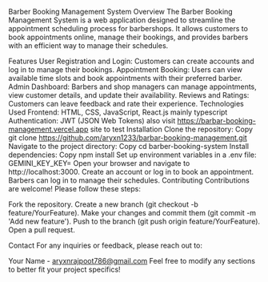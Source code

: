 Barber Booking Management System
Overview
The Barber Booking Management System is a web application designed to streamline the appointment scheduling process for barbershops. It allows customers to book appointments online, manage their bookings, and provides barbers with an efficient way to manage their schedules.

Features
User Registration and Login: Customers can create accounts and log in to manage their bookings.
Appointment Booking: Users can view available time slots and book appointments with their preferred barber.
Admin Dashboard: Barbers and shop managers can manage appointments, view customer details, and update their availability.
Reviews and Ratings: Customers can leave feedback and rate their experience.
Technologies Used
Frontend: HTML, CSS, JavaScript, React.js mainly typescript
Authentication: JWT (JSON Web Tokens)
also visit https://barbar-booking-management.vercel.app site to test
Installation
Clone the repository:
Copy
git clone https://github.com/aryxn1233/barbar-booking-management.git
Navigate to the project directory:
Copy
cd barber-booking-system
Install dependencies:
Copy
npm install
Set up environment variables in a .env file:
GEMINI_KEY_KEY=
Open your browser and navigate to http://localhost:3000.
Create an account or log in to book an appointment.
Barbers can log in to manage their schedules.
Contributing
Contributions are welcome! Please follow these steps:

Fork the repository.
Create a new branch (git checkout -b feature/YourFeature).
Make your changes and commit them (git commit -m 'Add new feature').
Push to the branch (git push origin feature/YourFeature).
Open a pull request.


Contact
For any inquiries or feedback, please reach out to:

Your Name - aryxnrajpoot786@gmail.com
Feel free to modify any sections to better fit your project specifics!
